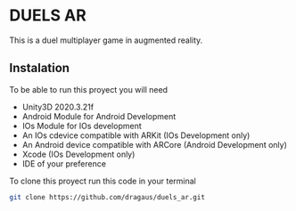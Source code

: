 # DUELS AR

This is a duel multiplayer game in augmented reality.

## Instalation

To be able to run this proyect you will need

* Unity3D 2020.3.21f
* Android Module for Android Development
* IOs Module for IOs development
* An IOs cdevice compatible with ARKit (IOs Development only)
* An Android device compatible with ARCore (Android Development only)
* Xcode (IOs Development only)
* IDE of your preference

To clone this proyect run this code in your terminal

```bash
git clone https://github.com/dragaus/duels_ar.git
```

